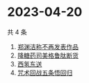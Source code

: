 # 2023-04-20

共 4 条

<!-- BEGIN -->
<!-- 最后更新时间 Thu Apr 20 2023 05:06:11 GMT+0800 (China Standard Time) -->

1. [郑渊洁称不再发表作品](https://www.zhihu.com/search?q=%E9%83%91%E6%B8%8A%E6%B4%81%E7%A7%B0%E4%B8%8D%E5%86%8D%E5%8F%91%E8%A1%A8%E4%BD%9C%E5%93%81)
1. [降糖药司美格鲁肽断货](https://www.zhihu.com/search?q=%E9%99%8D%E7%B3%96%E8%8D%AF%E5%8F%B8%E7%BE%8E%E6%A0%BC%E9%B2%81%E8%82%BD%E6%96%AD%E8%B4%A7)
1. [西氢东送](https://www.zhihu.com/search?q=%E8%A5%BF%E6%B0%A2%E4%B8%9C%E9%80%81)
1. [咒术回战五条悟回归](https://www.zhihu.com/search?q=%E5%92%92%E6%9C%AF%E5%9B%9E%E6%88%98%E4%BA%94%E6%9D%A1%E6%82%9F%E5%9B%9E%E5%BD%92)

<!-- END -->
